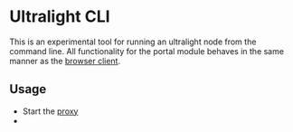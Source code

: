# Ultralight CLI

This is an experimental tool for running an ultralight node from the command line.  All functionality for the portal module behaves in the same manner as the [browser client](../browser-client).

## Usage

- Start the [proxy](../proxy)
- 
